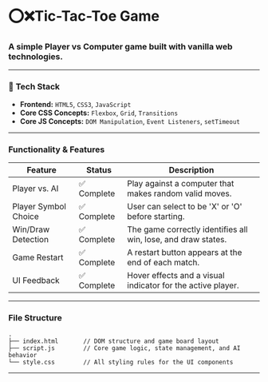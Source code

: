 # ⭕❌Tic-Tac-Toe Game

### A simple Player vs Computer game built with vanilla web technologies.

---

### 🧩 **Tech Stack**

* **Frontend:** `HTML5`, `CSS3`, `JavaScript`
* **Core CSS Concepts:** `Flexbox`, `Grid`, `Transitions`
* **Core JS Concepts:** `DOM Manipulation`, `Event Listeners`, `setTimeout`

---

### **Functionality & Features**

| Feature              | Status      | Description                                          |
| -------------------- | ----------- | ---------------------------------------------------- |
| Player vs. AI        | ✅ Complete | Play against a computer that makes random valid moves.     |
| Player Symbol Choice | ✅ Complete | User can select to be 'X' or 'O' before starting.        |
| Win/Draw Detection   | ✅ Complete | The game correctly identifies all win, lose, and draw states. |
| Game Restart         | ✅ Complete | A restart button appears at the end of each match.   |
| UI Feedback          | ✅ Complete | Hover effects and a visual indicator for the active player.          |

---

### **File Structure**

```
.
├── index.html       // DOM structure and game board layout
├── script.js        // Core game logic, state management, and AI behavior
└── style.css        // All styling rules for the UI components
```

---
